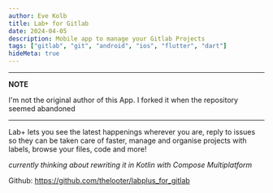 ```yaml
---
author: Eve Kolb
title: Lab+ for Gitlab
date: 2024-04-05
description: Mobile app to manage your Gitlab Projects
tags: ["gitlab", "git", "android", "ios", "flutter", "dart"]
hideMeta: true
---
```


---

**NOTE**

I'm not the original author of this App. I forked it when the repository seemed abandoned

---

Lab+ lets you see the latest happenings wherever you are, reply to issues so they can be taken care of faster, manage and organise projects with labels, browse your files, code and more!

_currently thinking about rewriting it in Kotlin with Compose Multiplatform_

Github: https://github.com/thelooter/labplus_for_gitlab
